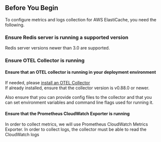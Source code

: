 ## Before You Begin  

To configure metrics and logs collection for AWS ElastiCache, you need the following.

### Ensure Redis server is running a supported version

Redis server versions newer than 3.0 are supported.

### Ensure OTEL Collector is running

#### Ensure that an OTEL collector is running in your deployment environment
If needed, please [install an OTEL Collector](https://signoz.io/docs/tutorial/opentelemetry-binary-usage-in-virtual-machine/)  
If already installed, ensure that the collector version is v0.88.0 or newer.  

Also ensure that you can provide config files to the collector and that you can set environment variables and command line flags used for running it.  

#### Ensure that the Prometheus CloudWatch Exporter is running

In order to collect metrics, we will use Prometheus CloudWatch Metrics Exporter. In order to collect logs, the collector must be able to read the CloudWatch logs
